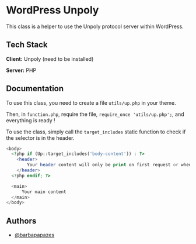 
# WordPress Unpoly

This class is a helper to use the Unpoly protocol server within WordPress.

## Tech Stack

**Client:** Unpoly (need to be installed)

**Server:** PHP

## Documentation

To use this class, you need to create a file `utils/up.php` in your theme.

Then, in `function.php`, require the file, `require_once 'utils/up.php';`, and everything is ready !

To use the class, simply call the `target_includes` static function to check if the selector is in the header.

```php
<body>
  <?php if (Up::target_includes('body-content')) : ?>
    <header>
        Your header content will only be print on first request or when header match !
    </header>
  <?php endif; ?>

  <main>
      Your main content
  </main>
</body>
```

## Authors

- [@barbapapazes](https://www.github.com/barbapapazes)
